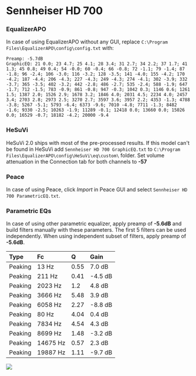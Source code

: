 # Sennheiser HD 700

### EqualizerAPO
In case of using EqualizerAPO without any GUI, replace `C:\Program Files\EqualizerAPO\config\config.txt`
with:
```
Preamp: -5.7dB
GraphicEQ: 21 0.0; 23 4.7; 25 4.1; 28 3.4; 31 2.7; 34 2.2; 37 1.7; 41 1.3; 45 0.8; 49 0.4; 54 -0.0; 60 -0.4; 66 -0.8; 72 -1.1; 79 -1.4; 87 -1.8; 96 -2.4; 106 -3.0; 116 -3.2; 128 -3.5; 141 -4.0; 155 -4.2; 170 -4.2; 187 -4.4; 206 -4.3; 227 -4.3; 249 -4.3; 274 -4.1; 302 -3.9; 332 -3.7; 365 -3.5; 402 -3.2; 442 -2.8; 486 -2.7; 535 -2.4; 588 -1.9; 647 -1.7; 712 -1.5; 783 -0.9; 861 -0.8; 947 -0.3; 1042 0.3; 1146 0.6; 1261 1.5; 1387 2.0; 1526 2.9; 1678 3.2; 1846 4.0; 2031 4.5; 2234 4.0; 2457 3.4; 2703 2.8; 2973 2.5; 3270 2.7; 3597 3.6; 3957 2.2; 4353 -1.3; 4788 -3.8; 5267 -5.1; 5793 -6.4; 6373 -9.6; 7010 -4.8; 7711 -1.3; 8482 -1.6; 9330 -2.5; 10263 -1.9; 11289 -0.1; 12418 0.0; 13660 0.0; 15026 0.0; 16529 -0.7; 18182 -4.2; 20000 -9.4
```

### HeSuVi
HeSuVi 2.0 ships with most of the pre-processed results. If this model can't be found in HeSuVi add
`Sennheiser HD 700 GraphicEQ.txt` to `C:\Program Files\EqualizerAPO\config\HeSuVi\eq\custom\` folder.
Set volume attenuation in the Connection tab for both channels to **-57**

### Peace
In case of using Peace, click *Import* in Peace GUI and select `Sennheiser HD 700 ParametricEQ.txt`.

### Parametric EQs
In case of using other parametric equalizer, apply preamp of **-5.6dB** and build filters manually
with these parameters. The first 5 filters can be used independently.
When using independent subset of filters, apply preamp of **-5.6dB**.

| Type    | Fc       |    Q | Gain    |
|:--------|:---------|:-----|:--------|
| Peaking | 13 Hz    | 0.55 | 7.0 dB  |
| Peaking | 211 Hz   | 0.41 | -4.5 dB |
| Peaking | 2023 Hz  | 1.2  | 4.8 dB  |
| Peaking | 3666 Hz  | 5.48 | 3.9 dB  |
| Peaking | 6058 Hz  | 2.27 | -8.8 dB |
| Peaking | 80 Hz    | 4.04 | 0.4 dB  |
| Peaking | 7834 Hz  | 4.54 | 4.3 dB  |
| Peaking | 8699 Hz  | 1.48 | -3.2 dB |
| Peaking | 14675 Hz | 0.57 | 2.3 dB  |
| Peaking | 19887 Hz | 1.11 | -9.7 dB |

![](https://raw.githubusercontent.com/jaakkopasanen/AutoEq/master/results/innerfidelity/sbaf-serious/Sennheiser%20HD%20700/Sennheiser%20HD%20700.png)